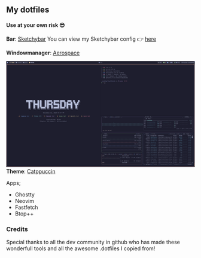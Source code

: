 ## My dotfiles

#### Use at your own risk 😎

**Bar**: [Sketchybar](https://github.com/FelixKratz/SketchyBar)
You can view my Sketchybar config 👉 [here](https://github.com/gldtn/sketchybar)

**Windowmanager**: [Aerospace](https://github.com/nikitabobko/AeroSpace)

![Desktop](shots/top.png)
**Theme**: [Catppuccin](https://github.com/catppuccin)

Apps;

- Ghostty
- Neovim
- Fastfetch
- Btop++

### Credits

Special thanks to all the dev community in github who has made these wonderfull tools and all the awesome .dotfiles I copied from!
